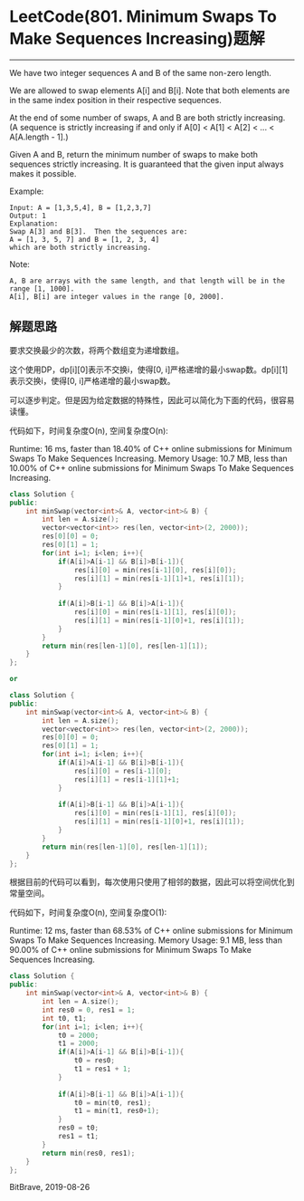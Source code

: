 # LeetCode(801. Minimum Swaps To Make Sequences Increasing)题解
------
We have two integer sequences A and B of the same non-zero length.

We are allowed to swap elements A[i] and B[i].  Note that both elements are in the same index position in their respective sequences.

At the end of some number of swaps, A and B are both strictly increasing.  (A sequence is strictly increasing if and only if A[0] < A[1] < A[2] < ... < A[A.length - 1].)

Given A and B, return the minimum number of swaps to make both sequences strictly increasing.  It is guaranteed that the given input always makes it possible.

Example:

    Input: A = [1,3,5,4], B = [1,2,3,7]
    Output: 1
    Explanation: 
    Swap A[3] and B[3].  Then the sequences are:
    A = [1, 3, 5, 7] and B = [1, 2, 3, 4]
    which are both strictly increasing.
Note:

    A, B are arrays with the same length, and that length will be in the range [1, 1000].
    A[i], B[i] are integer values in the range [0, 2000].

## 解题思路

要求交换最少的次数，将两个数组变为递增数组。

这个使用DP，dp[i][0]表示不交换i，使得[0, i]严格递增的最小swap数。dp[i][1]表示交换i，使得[0, i]严格递增的最小swap数。

可以逐步判定。但是因为给定数据的特殊性，因此可以简化为下面的代码，很容易读懂。

代码如下，时间复杂度O(n), 空间复杂度O(n):

Runtime: 16 ms, faster than 18.40% of C++ online submissions for Minimum Swaps To Make Sequences Increasing.
Memory Usage: 10.7 MB, less than 10.00% of C++ online submissions for Minimum Swaps To Make Sequences Increasing.

```c++
class Solution {
public:
    int minSwap(vector<int>& A, vector<int>& B) {
        int len = A.size();
        vector<vector<int>> res(len, vector<int>(2, 2000));
        res[0][0] = 0;
        res[0][1] = 1;
        for(int i=1; i<len; i++){
            if(A[i]>A[i-1] && B[i]>B[i-1]){
                res[i][0] = min(res[i-1][0], res[i][0]);
                res[i][1] = min(res[i-1][1]+1, res[i][1]);
            }
            
            if(A[i]>B[i-1] && B[i]>A[i-1]){
                res[i][0] = min(res[i-1][1], res[i][0]);
                res[i][1] = min(res[i-1][0]+1, res[i][1]);
            }
        }
        return min(res[len-1][0], res[len-1][1]);
    }
};

or

class Solution {
public:
    int minSwap(vector<int>& A, vector<int>& B) {
        int len = A.size();
        vector<vector<int>> res(len, vector<int>(2, 2000));
        res[0][0] = 0;
        res[0][1] = 1;
        for(int i=1; i<len; i++){
            if(A[i]>A[i-1] && B[i]>B[i-1]){
                res[i][0] = res[i-1][0];
                res[i][1] = res[i-1][1]+1;
            }
            
            if(A[i]>B[i-1] && B[i]>A[i-1]){
                res[i][0] = min(res[i-1][1], res[i][0]);
                res[i][1] = min(res[i-1][0]+1, res[i][1]);
            }
        }
        return min(res[len-1][0], res[len-1][1]);
    }
};
```

根据目前的代码可以看到，每次使用只使用了相邻的数据，因此可以将空间优化到常量空间。

代码如下，时间复杂度O(n), 空间复杂度O(1):

Runtime: 12 ms, faster than 68.53% of C++ online submissions for Minimum Swaps To Make Sequences Increasing.
Memory Usage: 9.1 MB, less than 90.00% of C++ online submissions for Minimum Swaps To Make Sequences Increasing.

```c++
class Solution {
public:
    int minSwap(vector<int>& A, vector<int>& B) {
        int len = A.size();
        int res0 = 0, res1 = 1;
        int t0, t1;
        for(int i=1; i<len; i++){
            t0 = 2000;
            t1 = 2000;
            if(A[i]>A[i-1] && B[i]>B[i-1]){
                t0 = res0;
                t1 = res1 + 1;
            }
            
            if(A[i]>B[i-1] && B[i]>A[i-1]){
                t0 = min(t0, res1);
                t1 = min(t1, res0+1);
            }
            res0 = t0;
            res1 = t1;
        }
        return min(res0, res1);
    }
};
```

BitBrave, 2019-08-26